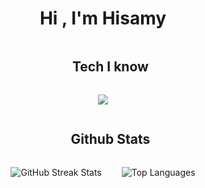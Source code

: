 <h1 align="center">Hi , I'm Hisamy </h1>

<div id="user-content-toc">
  <ul align="center">
    <summary><h2 style="display: inline-block">Tech I know</h2></summary>
  </ul>
</div>

<p align="center">
  <a href="https://skillicons.dev">
    <img src="https://skillicons.dev/icons?i=discord,figma,firebase,github,html,css,java,js,kotlin,mongodb,mysql,vite,nodejs,expressjs,postman,react,docker,rabbitmq,vue,tailwind,vscode,unity" />
  </a>
</p>

<div id="user-content-toc">
  <ul align="center">
    <summary><h2 style="display: inline-block">Github Stats</h2></summary>
  </ul>
</div>


<div style="display: flex; flex-direction: row; justify-content: center; align-items: center; gap: 2rem;">
  <img src="https://github-readme-streak-stats.herokuapp.com/?user=Hisamy&theme=radical&hide_border=false" alt="GitHub Streak Stats"/>
  <img src="https://github-readme-stats.vercel.app/api/top-langs/?username=Hisamy&theme=radical&hide_border=false&include_all_commits=false&count_private=false&layout=compact" alt="Top Languages"/>
</div>





<!--


Here are some ideas to get you started:

- 🔭 I’m currently working on ...
- 🌱 I’m currently learning ...
- 👯 I’m looking to collaborate on ...
- 🤔 I’m looking for help with ...
- 💬 Ask me about ...
- 📫 How to reach me: ...
- 😄 Pronouns: ...
- ⚡ Fun fact: ...
-->
